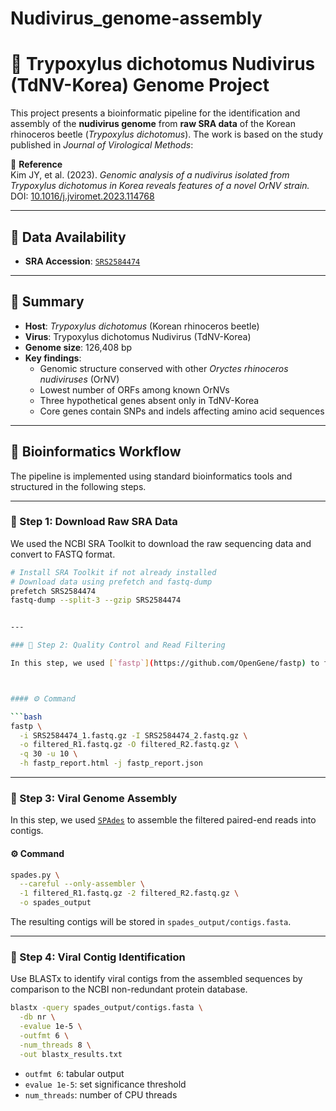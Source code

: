 # Nudivirus_genome-assembly

# 🦠 Trypoxylus dichotomus Nudivirus (TdNV-Korea) Genome Project

This project presents a bioinformatic pipeline for the identification and assembly of the **nudivirus genome** from **raw SRA data** of the Korean rhinoceros beetle (*Trypoxylus dichotomus*). The work is based on the study published in *Journal of Virological Methods*:

📄 **Reference**  
Kim JY, et al. (2023). *Genomic analysis of a nudivirus isolated from Trypoxylus dichotomus in Korea reveals features of a novel OrNV strain.*  
DOI: [10.1016/j.jviromet.2023.114768](https://www.sciencedirect.com/science/article/pii/S0168170223001296?via%3Dihub)

---

## 📂 Data Availability

- **SRA Accession**: [`SRS2584474`](https://www.ncbi.nlm.nih.gov/sra/SRS2584474)

---

## 🔬 Summary

- **Host**: *Trypoxylus dichotomus* (Korean rhinoceros beetle)  
- **Virus**: Trypoxylus dichotomus Nudivirus (TdNV-Korea)  
- **Genome size**: 126,408 bp  
- **Key findings**:
  - Genomic structure conserved with other *Oryctes rhinoceros nudiviruses* (OrNV)
  - Lowest number of ORFs among known OrNVs
  - Three hypothetical genes absent only in TdNV-Korea
  - Core genes contain SNPs and indels affecting amino acid sequences

---

## 🧬 Bioinformatics Workflow

The pipeline is implemented using standard bioinformatics tools and structured in the following steps.

---

### 🔹 Step 1: Download Raw SRA Data

We used the NCBI SRA Toolkit to download the raw sequencing data and convert to FASTQ format.

```bash
# Install SRA Toolkit if not already installed
# Download data using prefetch and fastq-dump
prefetch SRS2584474
fastq-dump --split-3 --gzip SRS2584474


---

### 🔹 Step 2: Quality Control and Read Filtering

In this step, we used [`fastp`](https://github.com/OpenGene/fastp) to filter out low-quality reads and generate basic quality control reports.



#### ⚙️ Command

```bash
fastp \
  -i SRS2584474_1.fastq.gz -I SRS2584474_2.fastq.gz \
  -o filtered_R1.fastq.gz -O filtered_R2.fastq.gz \
  -q 30 -u 10 \
  -h fastp_report.html -j fastp_report.json
```

---

### 🔹 Step 3: Viral Genome Assembly

In this step, we used [`SPAdes`](https://github.com/ablab/spades) to assemble the filtered paired-end reads into contigs.


#### ⚙️ Command

```bash
spades.py \
  --careful --only-assembler \
  -1 filtered_R1.fastq.gz -2 filtered_R2.fastq.gz \
  -o spades_output
```

The resulting contigs will be stored in `spades_output/contigs.fasta`.

---

### 🔹 Step 4: Viral Contig Identification

Use BLASTx to identify viral contigs from the assembled sequences by comparison to the NCBI non-redundant protein database.

```bash
blastx -query spades_output/contigs.fasta \
  -db nr \
  -evalue 1e-5 \
  -outfmt 6 \
  -num_threads 8 \
  -out blastx_results.txt
```

- `outfmt 6`: tabular output  
- `evalue 1e-5`: set significance threshold  
- `num_threads`: number of CPU threads

